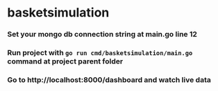 # basketsimulation

### Set your mongo db connection string at main.go line 12
### Run project with `go run cmd/basketsimulation/main.go` command at project parent folder
### Go to http://localhost:8000/dashboard and watch live data
